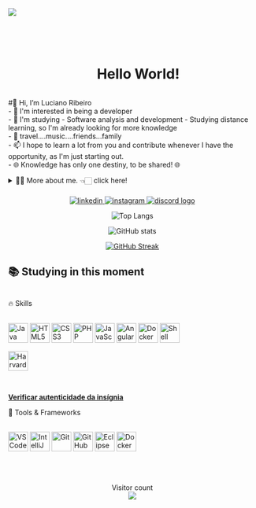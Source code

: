 <div>
<img src="https://github.com/Anmol-Baranwal/Cool-GIFs-For-GitHub/assets/74038190/d48893bd-0757-481c-8d7e-ba3e163feae7" />

<br><br>

</div> 

<!--título-->
<div id="user-content-toc">
  <ul align="center">
    <summary><h1 style="display: inline-block">Hello World!</h1></summary>
</div>

<!-- Presentation -->
<p>
   #👋 Hi, I’m Luciano Ribeiro<br/>
- 👀 I'm interested in being a developer<br/>
- 🌱 I'm studying - Software analysis and development - Studying distance learning, so I'm already looking for more knowledge<br/>
- 💞️ travel....music....friends...family<br/>
- 📫 I hope to learn a lot from you and contribute whenever I have the opportunity, as I'm just starting out. <br/>
- 🌐 Knowledge has only one destiny, to be shared! 🌐 
<details>
  <summary>👨‍💻 More about me. 👈🏻 click here! </summary>

  - 🌱 I’m currently studying at Estácio College - ADS - Systems Analysis and Development and student at DIO - Digital innovation one.<br/>

  - 🔭 I am looking for my first job opportunity. My dream is to one day work with Java.<br/>
  
</details>

</p>

###

<div align="center">
 <a href="https://www.linkedin.com/in/luciano-ribeiro-559a05307">
    <img src="https://img.shields.io/badge/LinkedIn-0077B5?style=for-the-badge&logo=linkedin&logoColor=white" alt="linkedin">
  </a>
  <a href="https://www.instagram.com/luciano.ribeiro80/">
    <img src="https://img.shields.io/badge/Instagram-8b0000?style=for-the-badge&logo=instagram&logoColor=white" alt="instagram">
  </a>
  <a href="https://discord.gg/kbNMDdpH">
   <img src="https://img.shields.io/static/v1?message=Discord&logo=discord&label=&color=7289DA&logoColor=white&labelColor=&style=for-the-badge"  alt="discord logo">
  </a>
</div>

<div align="center">
  
![Top Langs](https://github-readme-stats.vercel.app/api/top-langs/?username=jhonnylucius&theme=midnight-purple&layout=compact&bg_color=000&border_color=8300ff&text_color=FFF)

![GitHub stats](https://github-readme-stats.vercel.app/api?username=jhonnylucius&hide_title=true&border_color=8300ff&theme=midnight-purple&show_icons=true)

[![GitHub Streak](https://streak-stats.demolab.com/?user=jhonnylucius&theme=midnight-purple&background=000&border=8300ff&dates=FFF)](https://git.io/streak-stats)
</div>

## 📚 Studying in this moment
</br>
🔥 Skills</br>
</br>
<p align="side"> <img src="https://cdn.jsdelivr.net/gh/devicons/devicon/icons/java/java-original.svg" width="40px" alt="Java"/> <img src="https://cdn.jsdelivr.net/gh/devicons/devicon/icons/html5/html5-original.svg" width="40px" alt="HTML5"/> <img src="https://cdn.jsdelivr.net/gh/devicons/devicon/icons/css3/css3-original.svg" width="40px" alt="CSS3"/> <img src="https://cdn.jsdelivr.net/gh/devicons/devicon/icons/php/php-original.svg" width="40px" alt="PHP"/> <img src="https://cdn.jsdelivr.net/gh/devicons/devicon/icons/javascript/javascript-original.svg" width="40px" alt="JavaScript"/> <img src="https://cdn.jsdelivr.net/gh/devicons/devicon/icons/angularjs/angularjs-original.svg" width="40px" alt="Angular"/> <img src="https://cdn.jsdelivr.net/gh/devicons/devicon/icons/docker/docker-original.svg" width="40px" alt="Docker"/> <img src="https://cdn.jsdelivr.net/gh/devicons/devicon/icons/bash/bash-original.svg" width="40px" alt="Shell"/> </p>

<p align="side"> <img src="https://myhbp.org/hmm12/resources/badges/career_management/badge_career_management.png" width="40px" alt="Harvard Badge"/></p></br>

**[Verificar autenticidade da insígnia](https://myhbp.org/hmm12/resources/badges/career_management/pt_BR/badge_career_management.html)**
   
🔧 Tools & Frameworks</br>
</br>
<p align="side"> <img src="https://cdn.jsdelivr.net/gh/devicons/devicon/icons/vscode/vscode-original.svg" width="40px" alt="VS Code"/> <img src="https://cdn.jsdelivr.net/gh/devicons/devicon/icons/intellij/intellij-original.svg" width="40px" alt="IntelliJ"/> <img src="https://cdn.jsdelivr.net/gh/devicons/devicon/icons/git/git-original.svg" width="40px" alt="Git"/> <img src="https://cdn.jsdelivr.net/gh/devicons/devicon/icons/github/github-original.svg" width="40px" alt="GitHub"/> <img src="https://cdn.jsdelivr.net/gh/devicons/devicon/icons/eclipse/eclipse-original.svg" width="40px" alt="Eclipse"/> <img src="https://cdn.jsdelivr.net/gh/devicons/devicon/icons/docker/docker-original.svg" width="40px" alt="Docker"/> </p>
</br>



</br>
<p align="center">
  Visitor count<br>
  <img src="https://profile-counter.glitch.me/jhonnylucius/count.svg" />
</p>

  





